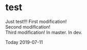 # test
Just test!!!
First modification!  
Second modification!  
Third modification!
In master.
In dev.

Today 2019-07-11
